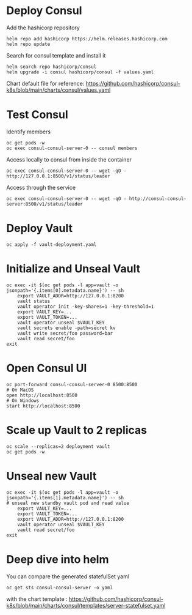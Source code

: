 # Deploy Consul

Add the hashicorp repository

```
helm repo add hashicorp https://helm.releases.hashicorp.com
helm repo update
```

Search for consul template and install it

```
helm search repo hashicorp/consul
helm upgrade -i consul hashicorp/consul -f values.yaml
```

Chart default file for reference: https://github.com/hashicorp/consul-k8s/blob/main/charts/consul/values.yaml

# Test Consul

Identify members

```
oc get pods -w
oc exec consul-consul-server-0 -- consul members
```

Access locally to consul from inside the container

```
oc exec consul-consul-server-0 -- wget -qO - http://127.0.0.1:8500/v1/status/leader
```

Access through the service

```
oc exec consul-consul-server-0 -- wget -qO - http://consul-consul-server:8500/v1/status/leader
```

# Deploy Vault

```
oc apply -f vault-deployment.yaml
```

# Initialize and Unseal Vault

```
oc exec -it $(oc get pods -l app=vault -o jsonpath='{.items[0].metadata.name}') -- sh
    export VAULT_ADDR=http://127.0.0.1:8200
    vault status
    vault operator init -key-shares=1 -key-threshold=1
    export VAULT_KEY=...
    export VAULT_TOKEN=...
    vault operator unseal $VAULT_KEY
    vault secrets enable -path=secret kv
    vault write secret/foo password=bar
    vault read secret/foo
exit
```

# Open Consul UI

```
oc port-forward consul-consul-server-0 8500:8500
# On MacOS
open http://localhost:8500
# On Windows
start http://localhost:8500
```

# Scale up Vault to 2 replicas

```
oc scale --replicas=2 deployment vault
oc get pods -w
```

# Unseal new Vault

```
oc exec -it $(oc get pods -l app=vault -o jsonpath='{.items[1].metadata.name}') -- sh
# unseal new standby vault pod and read value
    export VAULT_KEY=...
    export VAULT_TOKEN=...
    export VAULT_ADDR=http://127.0.0.1:8200
    vault operator unseal $VAULT_KEY
    vault read secret/foo
exit
```

# Deep dive into helm

You can compare the generated statefulSet yaml

```
oc get sts consul-consul-server -o yaml 
```

with the chart template : https://github.com/hashicorp/consul-k8s/blob/main/charts/consul/templates/server-statefulset.yaml
